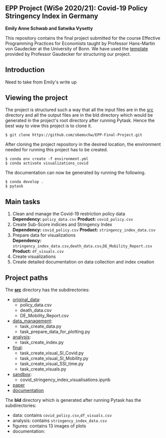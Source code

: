 ## EPP Project (WiSe 2020/21): Covid-19 Policy Stringency Index in Germany
**Emily Anne Schwab and Satwika Vysetty**

This repository contains the final project submitted for the course Effective Programming Practices for Economists taught by Professor Hans-Martin von Gaudecker at the University of Bonn. We have used the [template](https://econ-project-templates.readthedocs.io/en/stable/index.html) provided by Professor Gaudecker for structuring our project. 

## Introduction
Need to take from Emily's write up

## Viewing the project
The project is structured such a way that all the input files are in the [src](https://github.com/s6emschw/EPP-Final-Project/tree/master/src) directory and all the output files are in the bld directory which would be generated in the project's root directory after running Pytask. Hence the best way to view this project is to clone it. 
```
$ git clone https://github.com/s6emschw/EPP-Final-Project.git
```
After cloning the project repository in the desired location, the environment needed for running this project has to be created.
```
$ conda env create -f environment.yml
$ conda activate visualizations_covid
```
The documentation can now be generated by running the following.
```
$ conda develop .
$ pytask
```

## Main tasks
1. Clean and manage the Covid-19 restriction policy data <br />
**Dependency:** `policy_data.csv` **Product:** `covid_policy.csv`
2. Create Sub-Score indicies and Stringency Index <br />
**Dependency:** `covid_policy.csv` **Product:** `stringency_index_data.csv`
3. Prepare data for visualizations <br />
**Dependency:** `stringency_index_data.csv`,`death_data.csv`,`DE_Mobility_Report.csv` **Product:** `df_visuals.csv`
4. Create visualizations <br />
5. Create detailed documentation on data collection and index creation <br />

## Project paths
The [**src**](https://github.com/s6emschw/EPP-Final-Project/tree/master/src) directory has the subdirectories:
- [original_data](https://github.com/s6emschw/EPP-Final-Project/tree/master/src/original_data):
   - policy_data.csv
   - death_data.csv
   - DE_Mobility_Report.csv
- [data_management](https://github.com/s6emschw/EPP-Final-Project/tree/master/src/data_management):
   - task_create_data.py
   - task_prepare_data_for_plotting.py
- [analysis](https://github.com/s6emschw/EPP-Final-Project/tree/master/src/analysis):
   - task_create_index.py
- [final](https://github.com/s6emschw/EPP-Final-Project/tree/master/src/final):
   - task_create_visual_SI_Covid.py
   - task_create_visual_SI_Mobility.py
   - task_create_visual_SSI_time.py
   - task_create_visuals.py
- [sandbox](https://github.com/s6emschw/EPP-Final-Project/tree/master/src/sandbox):
   - covid_stringency_index_visualisations.ipynb
- [paper](https://github.com/s6emschw/EPP-Final-Project/tree/master/src/paper)
- [documentation](https://github.com/s6emschw/EPP-Final-Project/tree/master/src/documentation)

The **bld** directory which is generated after running Pytask has the subdirectories:
- data: contains `covid_policy.csv`,`df_visuals.csv`
- analysis: contains `stringency_index_data.csv`
- figures: contains 13 images of plots 
- documentation: 
